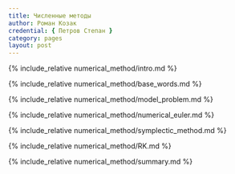 ```yaml
---
title: Численные методы
author: Роман Козак
credential: { Петров Степан }
category: pages
layout: post
---
```


<script async src = "{{site.baseurl}}/assets/scripts/libs/p5.min.js"></script>
<script async src = "{{site.baseurl}}/assets/scripts/libs/p5.scribble.js"></script>
<script async src = "{{site.baseurl}}/assets/scripts/libs/math.js"></script>

<script async src = "{{site.baseurl}}/assets/scripts/common/base_vis.js"> </script>
<script async src = "{{site.baseurl}}/assets/scripts/common/sc_grid.js"> </script>
<script async src = "{{site.baseurl}}/assets/scripts/common/energy.js"></script>
<script async src = "{{site.baseurl}}/assets/scripts/common/main_vis.js"></script>
<script async src = "{{site.baseurl}}/assets/scripts/common/color_scheme.js"></script>
<script async src = "{{site.baseurl}}/assets/scripts/common/common_vis.js"></script>

<script async src = "{{site.baseurl}}/assets/scripts/numerical_method/spring.js"></script>
<script async src = "{{site.baseurl}}/assets/scripts/numerical_method/canon.js"></script>
<script async src = "{{site.baseurl}}/assets/scripts/numerical_method/3_body.js"></script>

{% include_relative numerical_method/intro.md %}

{% include_relative numerical_method/base_words.md %}

{% include_relative numerical_method/model_problem.md %}

{% include_relative numerical_method/numerical_euler.md %}

{% include_relative numerical_method/symplectic_method.md %}

{% include_relative numerical_method/RK.md %}

{% include_relative numerical_method/summary.md %}
